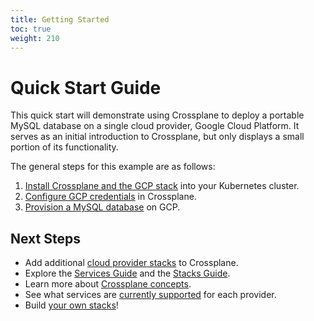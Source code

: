 ```yaml
---
title: Getting Started
toc: true
weight: 210
---
```

# Quick Start Guide

This quick start will demonstrate using Crossplane to deploy a portable MySQL
database on a single cloud provider, Google Cloud Platform. It serves as an initial introduction to
Crossplane, but only displays a small portion of its functionality.

The general steps for this example are as follows:

1. [Install Crossplane and the GCP stack](install-crossplane.md) into your Kubernetes cluster. 
1. [Configure GCP credentials](cloud-providers/gcp/gcp-provider.md) in Crossplane.
1. [Provision a MySQL database](quick-start-gcp.md) on GCP. 

## Next Steps

* Add additional [cloud provider stacks](cloud-providers.md) to Crossplane.
* Explore the [Services Guide](services-guide.md) and the [Stacks Guide](stacks-guide.md).
* Learn more about [Crossplane concepts](concepts.md).
* See what services are [currently supported](api.md) for each provider.
* Build [your own stacks](developer-guide.md)!
